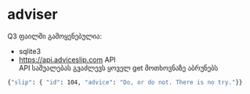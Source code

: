 # adviser
Q3 ფაილში გამოყენებულია:
* sqlite3
* <https://api.adviceslip.com> API<br>API საშუალებას გვაძლევს ყოველ get მოთხოვნაზე აბრუნებს
```bash
{"slip": { "id": 104, "advice": "Do, or do not. There is no try."}}
